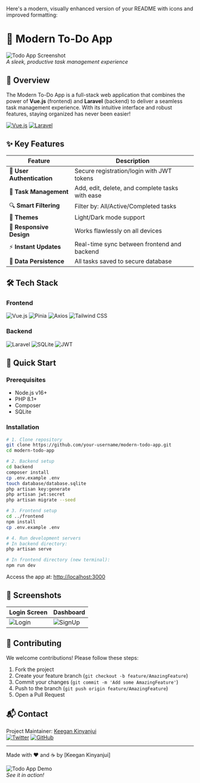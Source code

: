 Here's a modern, visually enhanced version of your README with icons and improved formatting:

# 🚀 Modern To-Do App

![Todo App Screenshot](https://prnt.sc/BMAEoYBMDJpp)  
*A sleek, productive task management experience*

## 🌟 Overview

The Modern To-Do App is a full-stack web application that combines the power of **Vue.js** (frontend) and **Laravel** (backend) to deliver a seamless task management experience. With its intuitive interface and robust features, staying organized has never been easier!

[![Vue.js](https://img.shields.io/badge/Vue.js-4FC08D?style=for-the-badge&logo=vuedotjs&logoColor=white)](https://vuejs.org/)
[![Laravel](https://img.shields.io/badge/Laravel-FF2D20?style=for-the-badge&logo=laravel&logoColor=white)](https://laravel.com)

## ✨ Key Features

| Feature | Description |
|---------|-------------|
| 🔐 **User Authentication** | Secure registration/login with JWT tokens |
| 📝 **Task Management** | Add, edit, delete, and complete tasks with ease |
| 🔍 **Smart Filtering** | Filter by: All/Active/Completed tasks |
| 🌈 **Themes** | Light/Dark mode support |
| 📱 **Responsive Design** | Works flawlessly on all devices |
| ⚡ **Instant Updates** | Real-time sync between frontend and backend |
| 🔄 **Data Persistence** | All tasks saved to secure database |

## 🛠️ Tech Stack

### Frontend
![Vue.js](https://img.shields.io/badge/Vue.js-3-4FC08D?logo=vuedotjs&logoColor=white)
![Pinia](https://img.shields.io/badge/Pinia-FFD02F?logo=pinia&logoColor=black)
![Axios](https://img.shields.io/badge/Axios-5A29E4?logo=axios&logoColor=white)
![Tailwind CSS](https://img.shields.io/badge/Tailwind_CSS-38B2AC?logo=tailwind-css&logoColor=white)

### Backend
![Laravel](https://img.shields.io/badge/Laravel-10-FF2D20?logo=laravel&logoColor=white)
![SQLite](https://img.shields.io/badge/SQLite-003B57?logo=sqlite&logoColor=white)
![JWT](https://img.shields.io/badge/JWT-Auth-000000?logo=json-web-tokens&logoColor=white)

## 🚀 Quick Start

### Prerequisites
- Node.js v16+
- PHP 8.1+
- Composer
- SQLite

### Installation

```bash
# 1. Clone repository
git clone https://github.com/your-username/modern-todo-app.git
cd modern-todo-app

# 2. Backend setup
cd backend
composer install
cp .env.example .env
touch database/database.sqlite
php artisan key:generate
php artisan jwt:secret
php artisan migrate --seed

# 3. Frontend setup
cd ../frontend
npm install
cp .env.example .env

# 4. Run development servers
# In backend directory:
php artisan serve

# In frontend directory (new terminal):
npm run dev
```

Access the app at: [http://localhost:3000](http://localhost:3000)

## 📸 Screenshots

| Login Screen | Dashboard |
|--------------|-----------|
| ![Login](https://prnt.sc/_R0bJuXEVVNl) | ![SignUp](https://prnt.sc/rLvG8c3FAHa0) |

## 🤝 Contributing

We welcome contributions! Please follow these steps:

1. Fork the project
2. Create your feature branch (`git checkout -b feature/AmazingFeature`)
3. Commit your changes (`git commit -m 'Add some AmazingFeature'`)
4. Push to the branch (`git push origin feature/AmazingFeature`)
5. Open a Pull Request

## 📬 Contact

Project Maintainer: [Keegan Kinyanjui](mailto:keegan@turelabs.com)  
[![Twitter](https://img.shields.io/badge/Twitter-1DA1F2?logo=twitter&logoColor=white)](https://twitter.com/iamnigelthe1st)
[![GitHub](https://img.shields.io/badge/GitHub-181717?logo=github&logoColor=white)](https://github.com/iamnigelthe1st)

---

Made with ❤️ and ☕ by [Keegan Kinyanjui]  

![Todo App Demo](https://media.giphy.com/media/your-demo-gif.gif)  
*See it in action!*
